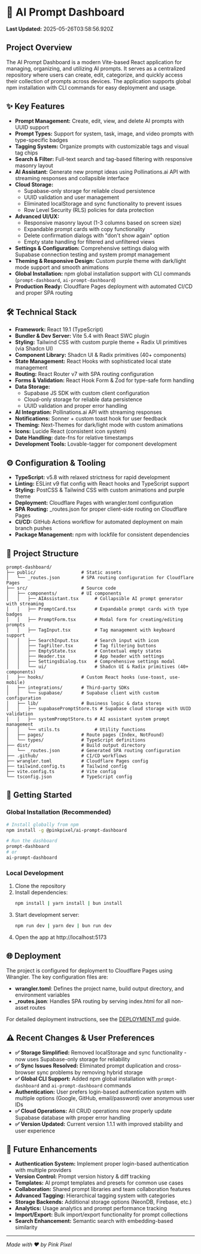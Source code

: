 # 🚀 AI Prompt Dashboard

**Last Updated:** 2025-05-26T03:58:56.920Z

## Project Overview

The AI Prompt Dashboard is a modern Vite-based React application for managing, organizing, and utilizing AI prompts. It serves as a centralized repository where users can create, edit, categorize, and quickly access their collection of prompts across devices. The application supports global npm installation with CLI commands for easy deployment and usage.

## ✨ Key Features

- **Prompt Management:** Create, edit, view, and delete AI prompts with UUID support
- **Prompt Types:** Support for system, task, image, and video prompts with type-specific badges
- **Tagging System:** Organize prompts with customizable tags and visual tag chips
- **Search & Filter:** Full-text search and tag-based filtering with responsive masonry layout
- **AI Assistant:** Generate new prompt ideas using Pollinations.ai API with streaming responses and collapsible interface
- **Cloud Storage:**
  - Supabase-only storage for reliable cloud persistence
  - UUID validation and user management
  - Eliminated localStorage and sync functionality to prevent issues
  - Row Level Security (RLS) policies for data protection
- **Advanced UI/UX:**
  - Responsive masonry layout (1-3 columns based on screen size)
  - Expandable prompt cards with copy functionality
  - Delete confirmation dialogs with "don't show again" option
  - Empty state handling for filtered and unfiltered views
- **Settings & Configuration:** Comprehensive settings dialog with Supabase connection testing and system prompt management
- **Theming & Responsive Design:** Custom purple theme with dark/light mode support and smooth animations
- **Global Installation:** npm global installation support with CLI commands (`prompt-dashboard`, `ai-prompt-dashboard`)
- **Production Ready:** Cloudflare Pages deployment with automated CI/CD and proper SPA routing

## 🛠️ Technical Stack

- **Framework:** React 19.1 (TypeScript)
- **Bundler & Dev Server:** Vite 5.4 with React SWC plugin
- **Styling:** Tailwind CSS with custom purple theme + Radix UI primitives (via Shadcn UI)
- **Component Library:** Shadcn UI & Radix primitives (40+ components)
- **State Management:** React Hooks with sophisticated local state management
- **Routing:** React Router v7 with SPA routing configuration
- **Forms & Validation:** React Hook Form & Zod for type-safe form handling
- **Data Storage:**
  - Supabase JS SDK with custom client configuration
  - Cloud-only storage for reliable data persistence
  - UUID validation and proper error handling
- **AI Integration:** Pollinations.ai API with streaming responses
- **Notifications:** Sonner + custom toast hook for user feedback
- **Theming:** Next-Themes for dark/light mode with custom animations
- **Icons:** Lucide React (consistent icon system)
- **Date Handling:** date-fns for relative timestamps
- **Development Tools:** Lovable-tagger for component development

## ⚙️ Configuration & Tooling

- **TypeScript:** v5.8 with relaxed strictness for rapid development
- **Linting:** ESLint v9 flat config with React hooks and TypeScript support
- **Styling:** PostCSS & Tailwind CSS with custom animations and purple theme
- **Deployment:** Cloudflare Pages with wrangler.toml configuration
- **SPA Routing:** _routes.json for proper client-side routing on Cloudflare Pages
- **CI/CD:** GitHub Actions workflow for automated deployment on main branch pushes
- **Package Management:** npm with lockfile for consistent dependencies

## 📁 Project Structure

```
prompt-dashboard/
├── public/                 # Static assets
│   └── _routes.json        # SPA routing configuration for Cloudflare Pages
├── src/                    # Source code
│   ├── components/         # UI components
│   │   ├── AIAssistant.tsx      # Collapsible AI prompt generator with streaming
│   │   ├── PromptCard.tsx       # Expandable prompt cards with type badges
│   │   ├── PromptForm.tsx       # Modal form for creating/editing prompts
│   │   ├── TagInput.tsx         # Tag management with keyboard support
│   │   ├── SearchInput.tsx      # Search input with icon
│   │   ├── TagFilter.tsx        # Tag filtering buttons
│   │   ├── EmptyState.tsx       # Contextual empty states
│   │   ├── Header.tsx           # App header with settings
│   │   ├── SettingsDialog.tsx   # Comprehensive settings modal
│   │   └── ui/                  # Shadcn UI & Radix primitives (40+ components)
│   ├── hooks/              # Custom React hooks (use-toast, use-mobile)
│   ├── integrations/       # Third-party SDKs
│   │   └── supabase/       # Supabase client with custom configuration
│   ├── lib/                # Business logic & data stores
│   │   ├── supabasePromptStore.ts # Supabase cloud storage with UUID validation
│   │   ├── systemPromptStore.ts # AI assistant system prompt management
│   │   └── utils.ts             # Utility functions
│   ├── pages/              # Route pages (Index, NotFound)
│   └── types/              # TypeScript definitions
├── dist/                   # Build output directory
│   └── _routes.json        # Generated SPA routing configuration
├── .github/                # CI/CD workflows
├── wrangler.toml           # Cloudflare Pages config
├── tailwind.config.ts      # Tailwind config
├── vite.config.ts          # Vite config
└── tsconfig.json           # TypeScript config
```

## 🚀 Getting Started

### Global Installation (Recommended)
```bash
# Install globally from npm
npm install -g @pinkpixel/ai-prompt-dashboard

# Run the dashboard
prompt-dashboard
# or
ai-prompt-dashboard
```

### Local Development
1. Clone the repository
2. Install dependencies:
   ```bash
   npm install | yarn install | bun install
   ```
3. Start development server:
   ```bash
   npm run dev | yarn dev | bun run dev
   ```
4. Open the app at http://localhost:5173

## 🌐 Deployment

The project is configured for deployment to Cloudflare Pages using Wrangler. The key configuration files are:

- **wrangler.toml**: Defines the project name, build output directory, and environment variables
- **_routes.json**: Handles SPA routing by serving index.html for all non-asset routes

For detailed deployment instructions, see the [DEPLOYMENT.md](DEPLOYMENT.md) guide.

## ⚠️ Recent Changes & User Preferences

- **✅ Storage Simplified:** Removed localStorage and sync functionality - now uses Supabase-only storage for reliability
- **✅ Sync Issues Resolved:** Eliminated prompt duplication and cross-browser sync problems by removing hybrid storage
- **✅ Global CLI Support:** Added npm global installation with `prompt-dashboard` and `ai-prompt-dashboard` commands
- **Authentication:** User prefers login-based authentication system with multiple options (Google, GitHub, email/password) over anonymous user IDs
- **✅ Cloud Operations:** All CRUD operations now properly update Supabase database with proper error handling
- **✅ Version Updated:** Current version 1.1.1 with improved stability and user experience

## 🔮 Future Enhancements

- **Authentication System:** Implement proper login-based authentication with multiple providers
- **Version Control:** Prompt version history & diff tracking
- **Templates:** AI prompt templates and presets for common use cases
- **Collaboration:** Shared prompt libraries and team collaboration features
- **Advanced Tagging:** Hierarchical tagging system with categories
- **Storage Backends:** Additional storage options (NeonDB, Firebase, etc.)
- **Analytics:** Usage analytics and prompt performance tracking
- **Import/Export:** Bulk import/export functionality for prompt collections
- **Search Enhancement:** Semantic search with embedding-based similarity

---
*Made with ❤️ by Pink Pixel*